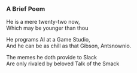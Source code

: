 ### A Brief Poem

<p>
He is a mere twenty-two now, <br>
Which may be younger than thou
</p>

<p>
He programs AI at a Game Studio, <br>
And he can be as chill as that Gibson, Antsnownio.
</p>

<p>
The memes he doth provide to Slack <br>
Are only rivaled by beloved Talk of the Smack 
</p>
